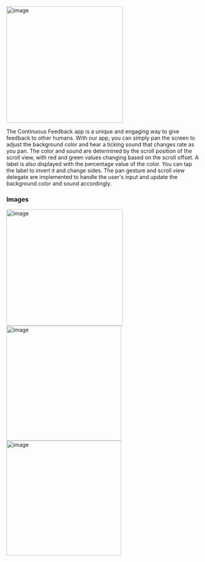 <img width="304" alt="image" src="https://user-images.githubusercontent.com/62527620/206048967-20dfcb20-aedc-45f7-ab6d-7f0091a8bb13.png">

The Continuous Feedback app is a unique and engaging way to give feedback to other humans. With our app, you can simply pan the screen to adjust the background color and hear a ticking sound that changes rate as you pan. The color and sound are determined by the scroll position of the scroll view, with red and green values changing based on the scroll offset. A label is also displayed with the percentage value of the color. You can tap the label to invert it and change sides. The pan gesture and scroll view delegate are implemented to handle the user's input and update the background color and sound accordingly.

### Images

<img width="304" alt="image" src="https://user-images.githubusercontent.com/62527620/205502645-294448c0-b4e5-43db-b60d-1169378c991d.png">
<img width="300" alt="image" src="https://user-images.githubusercontent.com/62527620/205502710-17271a2f-1121-483f-a56b-f1b232034011.png">
<img width="300" alt="image" src="https://user-images.githubusercontent.com/62527620/205502726-28245979-ee18-4823-a515-43431eb8a13d.png">

